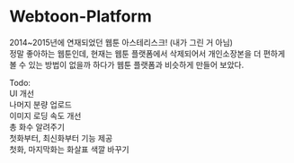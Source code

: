 # Webtoon-Platform
2014~2015년에 연재되었던 웹툰 아스테리스크! (내가 그린 거 아님)<br>
정말 좋아하는 웹툰인데, 현재는 웹툰 플랫폼에서 삭제되어서 개인소장본을 더 편하게 볼 수 있는 방법이 없을까 하다가 웹툰 플랫폼과 비슷하게 만들어 보았다.<br>

Todo:<br>
UI 개선<br>
나머지 분량 업로드<br>
이미지 로딩 속도 개선<br>
총 화수 알려주기<br>
첫화부터, 최신화부터 기능 제공<br>
첫화, 마지막화는 화살표 색깔 바꾸기

